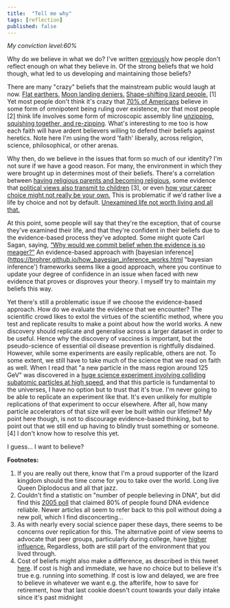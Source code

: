 ```yaml
---
title:  "Tell me why"
tags: [reflection]
published: false
---
```


*My conviction level:60%*

Why do we believe in what we do? I've written [previously](https://www.leonlinsx.com/where-i-stand/ "where i stand") how people don't reflect enough on what they believe in. Of the strong beliefs that we hold though, what led to us developing and maintaining those beliefs?

There are many "crazy" beliefs that the mainstream public would laugh at now. [Flat earthers.](https://en.wikipedia.org/wiki/Modern_flat_Earth_societies "wiki page") [Moon landing deniers.](https://en.wikipedia.org/wiki/Moon_landing_conspiracy_theories "another wiki page") [Shape-shifting lizard people.](https://en.wikipedia.org/wiki/Reptilian_humanoid "more wiki pages") \[1\] Yet most people don't think it's crazy that [70% of Americans](http://www.pewforum.org/religious-landscape-study/ "religious breakdown") believe in some form of omnipotent being ruling over existence, nor that most people \[2\] think life involves some form of microscopic assembly line [unzipping, squishing together, and re-zipping](https://www.youtube.com/watch?v=yqESR7E4b_8&t=1m50s "DNA replication video"). What's interesting to me too is how each faith will have ardent believers willing to defend their beliefs against heretics. Note here I'm using the word 'faith' liberally, across religion, science, philosophical, or other arenas. 

Why then, do we believe in the issues that form so much of our identity? I'm not sure if we have a good reason. For many, the environment in which they were brought up in determines most of their beliefs. There's a correlation between [having religious parents and becoming religious](http://www.pewforum.org/2016/10/26/links-between-childhood-religious-upbringing-and-current-religious-identity/ "religious upbringing"), some evidence that [political views also transmit to children](https://www.researchgate.net/publication/231788296_Politics_Across_Generations_Family_Transmission_Reexamined "politics across gens") \[3\], or even [how your career choice might not really be your own.](https://waitbutwhy.com/2018/04/picking-career.html "was it really me?") This is problematic if we'd rather live a life by choice and not by default. [Unexamined life not worth living and all that.](https://www.theguardian.com/theguardian/2005/may/12/features11.g24 "unexamined life")

At this point, some people will say that they're the exception, that of course they've examined their life, and that they're confident in their beliefs due to the evidence-based process they've adopted. Some might quote Carl Sagan, saying, [“Why would we commit belief when the evidence is so meager?”](https://www.wired.com/story/sagan-old-interview/ "carl sagan") An evidence-based approach with [bayesian inference](https://brohrer.github.io/how_bayesian_inference_works.html "bayesian inference') frameworks seems like a good approach, where you continue to update your degree of confidence in an issue when faced with new evidence that proves or disproves your theory. I myself try to maintain my beliefs this way.

Yet there's still a problematic issue if we choose the evidence-based approach. How do we evaluate the evidence that we encounter? The scientific crowd likes to extol the virtues of the scientific method, where you test and replicate results to make a point about how the world works. A new discovery should replicate and generalise across a larger dataset in order to be useful. Hence why the discovery of vaccines is important, but the pseudo-science of essential oil disease prevention is rightfully disdained. However, while some experiments are easily replicable, others are not. To some extent, we still have to take much of the science that we read on faith as well. When I read that "a new particle in the mass region around 125 GeV" was discovered in a [huge science experiment involving colliding subatomic particles at high speed,](https://home.cern/science/physics/higgs-boson "cern") and that this particle is fundamental to the universes, I have no option but to trust that it's true. I'm never going to be able to replicate an experiment like that. It's even unlikely for multiple replications of that experiment to occur elsewhere. After all, how many particle accelerators of that size will ever be built within our lifetime? My point here though, is not to discourage evidence-based thinking, but to point out that we still end up having to blindly trust something or someone. \[4\] I don't know how to resolve this yet.

I guess... I want to believe?

**Footnotes:**
1. If you are really out there, know that I'm a proud supporter of the lizard kingdom should the time come for you to take over the world. Long live Queen Diplodocus and all that jazz. 
2. Couldn't find a statistic on "number of people believing in DNA", but did find this [2005 poll](https://news.gallup.com/poll/19915/americans-conclusive-about-dna-evidence.aspx "gallup poll") that claimed 80% of people found DNA evidence reliable. Newer articles all seem to refer back to this poll without doing a new poll, which I find disconcerting...
3. As with nearly every social science paper these days, there seems to be concerns over replication for this. The alternative point of view seems to advocate that peer groups, particularly during college, have [higher influence.](https://www.theatlantic.com/politics/archive/2014/05/parents-political-beliefs/361462/ "parents or peers?") Regardless, both are still part of the environment that you lived through.
4. Cost of beliefs might also make a difference, as described in this tweet [here](https://twitter.com/BigAltheDukie/status/1096465815753256960 "cost of beliefs"). If cost is high and immediate, we have no choice but to believe it's true e.g. running into something. If cost is low and delayed, we are free to believe in whatever we want e.g. the afterlife, how to save for retirement, how that last cookie doesn't count towards your daily intake since it's past midnight 
